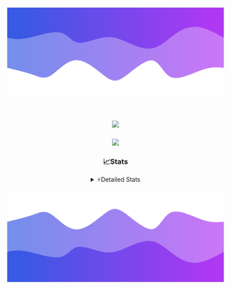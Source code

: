 ![Header](./header.png)
<div align="center">

<h1 align="center">
  <a href="https://git.io/typing-svg">
    <img src="https://readme-typing-svg.herokuapp.com/?lines=Hello,+There!+%F0%9F%91%8B;This+is+chicho.;Owner+on+Ocean;&center=true&size=25">
  </a>
</h1>
  
<p align="center">
  <img src="https://lanyard.cnrad.dev/api/852683595378196480" />
</p>

### 📈Stats
<details>
    <summary> ⚡Detailed Stats</summary>
    <br/>

<!--START_SECTION:waka-->
![Code Time](http://img.shields.io/badge/Code%20Time-1%2C024%20hrs%2011%20mins-blue)

![Profile Views](http://img.shields.io/badge/Profile%20Views-0-blue)

**🐱 My GitHub Data** 

> 📦 188.4 kB Used in GitHub's Storage 
 > 
> 🏆 0 Contributions in the Year 2025
 > 
> 🚫 Not Opted to Hire
 > 
> 📜 15 Public Repositories 
 > 
> 🔑 13 Private Repositories 
 > 
**I'm a Night 🦉** 

```text
🌞 Morning                24 commits          █░░░░░░░░░░░░░░░░░░░░░░░░   04.55 % 
🌆 Daytime                72 commits          ███░░░░░░░░░░░░░░░░░░░░░░   13.66 % 
🌃 Evening                237 commits         ███████████░░░░░░░░░░░░░░   44.97 % 
🌙 Night                  194 commits         █████████░░░░░░░░░░░░░░░░   36.81 % 
```
📅 **I'm Most Productive on Friday** 

```text
Monday                   28 commits          █░░░░░░░░░░░░░░░░░░░░░░░░   05.31 % 
Tuesday                  115 commits         █████░░░░░░░░░░░░░░░░░░░░   21.82 % 
Wednesday                83 commits          ████░░░░░░░░░░░░░░░░░░░░░   15.75 % 
Thursday                 69 commits          ███░░░░░░░░░░░░░░░░░░░░░░   13.09 % 
Friday                   125 commits         ██████░░░░░░░░░░░░░░░░░░░   23.72 % 
Saturday                 60 commits          ███░░░░░░░░░░░░░░░░░░░░░░   11.39 % 
Sunday                   47 commits          ██░░░░░░░░░░░░░░░░░░░░░░░   08.92 % 
```


📊 **This Week I Spent My Time On** 

```text
🕑︎ Time Zone: America/Argentina/Buenos_Aires

💬 Programming Languages: 
TypeScript               12 hrs 36 mins      █████████████████████░░░░   85.07 % 
Python                   1 hr 39 mins        ███░░░░░░░░░░░░░░░░░░░░░░   11.19 % 
JSON                     15 mins             ░░░░░░░░░░░░░░░░░░░░░░░░░   01.79 % 
Other                    12 mins             ░░░░░░░░░░░░░░░░░░░░░░░░░   01.37 % 
Git Config               5 mins              ░░░░░░░░░░░░░░░░░░░░░░░░░   00.57 % 

🔥 Editors: 
Cursor                   14 hrs 49 mins      █████████████████████████   100.00 % 

🐱‍💻 Projects: 
ocean-backend            13 hrs 17 mins      ██████████████████████░░░   89.69 % 
ocean 2                  1 hr 20 mins        ██░░░░░░░░░░░░░░░░░░░░░░░   09.03 % 
Unknown Project          8 mins              ░░░░░░░░░░░░░░░░░░░░░░░░░   00.92 % 
my-nest-app              3 mins              ░░░░░░░░░░░░░░░░░░░░░░░░░   00.35 % 

💻 Operating System: 
Windows                  14 hrs 41 mins      █████████████████████████   99.13 % 
Mac                      7 mins              ░░░░░░░░░░░░░░░░░░░░░░░░░   00.87 % 
```

**I Mostly Code in JavaScript** 

```text
JavaScript               8 repos             ██████░░░░░░░░░░░░░░░░░░░   24.24 % 
HTML                     7 repos             █████░░░░░░░░░░░░░░░░░░░░   21.21 % 
TypeScript               4 repos             ███░░░░░░░░░░░░░░░░░░░░░░   12.12 % 
Astro                    2 repos             ██░░░░░░░░░░░░░░░░░░░░░░░   06.06 % 
SCSS                     1 repo              █░░░░░░░░░░░░░░░░░░░░░░░░   03.03 % 
```




 Last Updated on 30/01/2025 15:16:16 UTC
<!--END_SECTION:waka-->
</details>

![Footer](./footer.png)
